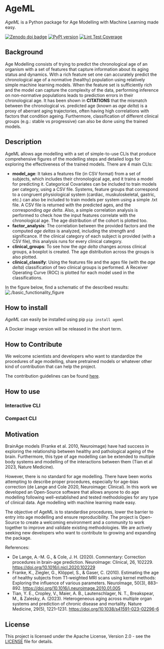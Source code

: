 # AgeML

_AgeML_ is a Python package for Age Modelling with Machine Learning made easy.

[![Zenodo doi badge](https://img.shields.io/badge/DOI-10.5281/zenodo.10255549-blue.svg)](https://zenodo.org/records/10255550)
[![PyPI version](https://badge.fury.io/py/ageml.svg)](https://badge.fury.io/py/ageml)
[![Lint Test Coverage](https://github.com/compneurobilbao/AgeModelling/actions/workflows/lint_test_coverage.yml/badge.svg?branch=task_5_basic_tests)](https://github.com/compneurobilbao/AgeModelling/actions/workflows/lint_test_coverage.yml)

## Background

Age Modelling consists of trying to predict the chronological age of an organism with a set of features that capture information about its aging status and dynamics. With a rich feature set one can accurately predict the chronological age of a normative (healthy) population using relatively simple machine learning models. When the feature set is sufficiently rich and the model can capture the complexity of the data, performing inference on non-normative populations leads to prediction errors in their chronological age. It has been shown in __CITATIONS__ that the mismatch between the chronological vs. predicted age (known as _age delta_) is a proxy of aberrant aging trajectories, often having high correlations with factors that condition ageing. Furthermore, classification of different clinical groups (e.g.: stable vs progressive) can also be done using the trained models.

## Description

AgeML allows age modelling with a set of simple-to-use CLIs that produce comprehensive figures of the modelling steps and detailed logs for exploring the effectiveness of the trained models.
There are 4 main CLIs:

- __model_age__: It takes a features file (in CSV format) from a set of subjects, which includes their chronological age, and it trains a model for predicting it. Categorical Covariates can be included to train models per category, using a CSV file. Systems, feature groups that correspond to a congruent physiological system (cardiac, muskuloskeletal, gastric, etc.) can also be included to train models per system using a simple .txt file. A CSV file is returned with the predicted ages, and the corresponding _age delta_. Also, a simple correlation analysis is performed to check how the input features correlate with the chronological age. The age distribution of the cohort is plotted too.
- __factor_analysis__: The correlation between the provided factors and the computed _age deltas_ is analyzed, including the strength and significance. If the clinical category of each subject is provided (with a CSV file), this analysis runs for every clinical category.
- __clinical_groups__: To see how the _age delta_ changes across clinical groups, a boxplot is created. The age distribution across the groups is also plotted.
- __clinical_classify__: Using the features file and the ages file (with the _age delta_) classification of two clinical groups is performed. A Receiver Operating Curve (ROC) is plotted for each model used in the classifications.

In the figure below, find a schematic of the described results:
![./basic_functionality_figure](./resources/figs/basic_functionality_fig.svg)

## How to install

_AgeML_ can easily be installed using pip
`pip install ageml`

A Docker image version will be released in the short term.

## How to Contribute

We welcome scientists and developers who want to standardize the procedures of age modelling, share pretrained models or whatever other kind of contribution that can help the project.

The contribution guidelines can be found [here](./docs/CONTRIBUTING.md).

## How to use

### Interactive CLI

### Compact CLI

## Motivation

BrainAge models (Franke et al. 2010, Neuroimage) have had success in exploring the relationship between healthy and pathological ageing of the brain. Furthermore, this type of age modelling can be extended to multiple body systems and modelling of the interactions between them (Tian et al 2023, Nature Medicine).

However, there is no standard for age modelling. There have been works attempting to describe proper procedures, especially for age-bias correction (de Lange and Cole 2020, Neuroimage: Clinical). In this work we developed an Open-Source software that allows anyone to do age modelling following well-established and tested methodologies for any type of clinical data. Age modelling with machine learning made easy.

The objective of AgeML is to standardise procedures, lower the barrier to entry into age modelling and ensure reproducibility. The project is Open-Source to create a welcoming environment and a community to work together to improve and validate existing methodologies. We are actively seeking new developers who want to contribute to growing and expanding the package.

References:

- De Lange, A.-M. G., & Cole, J. H. (2020). Commentary: Correction procedures in brain-age prediction. NeuroImage: Clinical, 26, 102229. <https://doi.org/10.1016/j.nicl.2020.102229>
- Franke, K., Ziegler, G., Klöppel, S., & Gaser, C. (2010). Estimating the age of healthy subjects from T1-weighted MRI scans using kernel methods: Exploring the influence of various parameters. NeuroImage, 50(3), 883–892. <https://doi.org/10.1016/j.neuroimage.2010.01.005>
- Tian, Y. E., Cropley, V., Maier, A. B., Lautenschlager, N. T., Breakspear, M., & Zalesky, A. (2023). Heterogeneous aging across multiple organ systems and prediction of chronic disease and mortality. Nature Medicine, 29(5), 1221–1231. <https://doi.org/10.1038/s41591-023-02296-6>

## License

This project is licensed under the Apache License, Version 2.0 - see the [LICENSE](./LICENSE) file for details.
